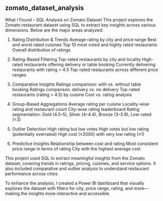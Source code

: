 ## zomato_dataset_analysis
What I Found – SQL Analysis on Zomato Dataset
This project explores the Zomato restaurant dataset using SQL to extract key insights across various dimensions. Below are the major areas analyzed:

1. Rating Distribution & Trends
Average rating by city and price range
Best and worst rated cuisines
Top 10 most voted and highly rated restaurants
Overall distribution of ratings

2. Rating-Based Filtering
Top-rated restaurants by city and locality
High-rated restaurants offering delivery or table booking
Currently delivering restaurants with rating > 4.5
Top-rated restaurants across different price ranges

3. Comparative Insights
Ratings comparison: with vs. without table booking
Ratings comparison: delivery vs. no delivery
Top-rated restaurants (rating > 4.5) by cuisine
Cost vs. rating analysis

4. Group-Based Aggregations
Average rating per cuisine
Locality-wise rating and restaurant count
City-wise rating leaderboard
Rating segmentation: Gold (4.5–5), Silver (4–4.4), Bronze (3–3.9), Low-rated (<3)

5. Outlier Detection
High rating but low votes
High votes but low rating (potentially overrated)
High cost (≥2000) with very low rating (≤1)

6. Predictive Insights
Relationship between cost and rating
Most consistent price range in terms of rating
City with the highest average cost

This project used SQL to extract meaningful insights from the Zomato dataset, covering trends in ratings, pricing, cuisines, and service options. It also included comparative and outlier analysis to understand restaurant performance across cities.

To enhance the analysis, I created a Power BI dashboard that visually explores the dataset with filters for city, price range, rating, and more—making the insights more interactive and accessible.

